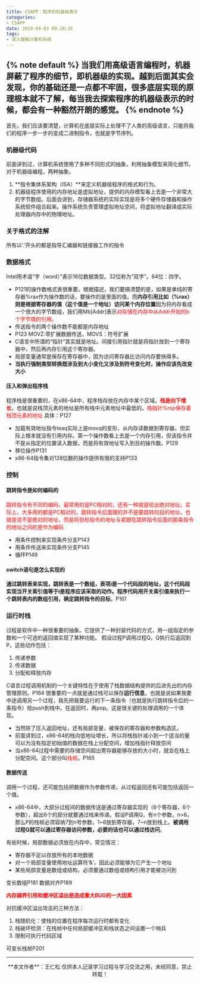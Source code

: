```yaml
---
title: CSAPP：程序的机器级表示
categories:
- CSAPP
date: 2019-04-03 09:18:35
tags:
- 深入理解计算机系统
---
```

{% note default %}
当我们用高级语言编程时，机器屏蔽了程序的细节，即机器级的实现。越到后面其实会发现，你的基础还是一点都不牢固，很多底层实现的原理根本就不了解，每当我去探索程序的机器级表示的时候，都会有一种豁然开朗的感觉。
{% endnote %}
---
<!-- more -->

首先，我们应该要清楚，计算机在底层实际上处理不了人类的高级语言，只能将我们的程序一步一步的变成二进制指令，也就是字节序列。

### 机器级代码
前面讲到过，计算机系统使用了多种不同形式的抽象，利用抽象模型来简化细节。对于机器级编程，两种抽象。
1. **指令集体系架构（ISA）**来定义机器级程序的格式和行为。
2. 机器级程序使用的内存地址是虚拟地址，提供的内存模型看上去是一个非常大的字节数组。后面会讲到，存储器系统的实际实现是将多个硬件存储器和操作系统软件组合起来。操作系统负责管理虚拟地址空间，将虚拟地址翻译成实际处理器内存中的物理地址。

### 关于格式的注解
所有以‘.’开头的都是指导汇编器和链接器工作的指令

### 数据格式
Intel用术语“字（word）”表示16位数据类型。32位称为“双字”。64位：四字。

- P121的操作数格式表很重要。根据描述，我们要搞清楚的是，如果是单纯的寄存器%rax作为操作数的话，要操作的是里面的值。而**内存引用比如（%rax）则是根据寄存器的值（这个值是一个地址）访问某个内存位置**因为将内存看成一个很大的字节数组，我们用Mb[Addr]表示<font color = red>对存储在内存中从Addr开始的b个字节值的引用。</font>
- 传送指令的两个操作数不能都是内存地址
- P123 MOVZ:零扩展数据传送，MOVS：符号扩展
- C语言中所谓的“指针”其实就是地址。间接引用指针就是将指针放到一个寄存器中，然后再内存引用这个寄存器。
- 局部变量通常是保存在寄存器中，因为访问寄存器比访问内存要快得多。
- **当执行强制类型转换既涉及到大小变化又涉及到符号变化时，操作应该先改变大小**

#### 压入和弹出程序栈
程序栈是很重要的，在x86-64中，程序栈存放在内存中某个区域。<font color="red">**栈是向下增长**</font>，也就是说栈顶元素的地址是所有栈中元素地址中最低的。<font color="red">栈指针%rsp保存着栈顶元素的地址</font>
具体：P127
- 加载有效地址指令leaq实际上是movq的变形，从内存读数据到寄存器，但实际上根本就没有引用内存。第一个操作数看上去是一个内存引用，但该指令并不是从指定的位置读入数据，而是将有效地址写入到目的操作数。P129
- 移位操作P131
- x86-64指令集对128位数的操作提供有限的支持P133

### 控制
#### 跳转指令是如何编码的
<font color=red>跳转指令有不同的编码，最常用的是PC相对的，还有一种就是给出绝对地址。实际上，大多用的都是PC相对的，跳转指令后面跟的并不是要跳转的目的地址，也就是说不是绝对的地址，而是将目标指令的地址与紧跟在跳转指令后面的那条指令的地址之间的差作为编码</font>

- 用条件控制来实现条件分支P143
- 用条件传送来实现条件分支P145
- 循环P149

#### switch语句是怎么实现的
**通过跳转表来实现，跳转表是一个数组，表项i是一个代码段的地址，这个代码段实现当开关索引值等于i是程序应该采取的动作。程序代码用开关索引值来执行一个跳转表内的数组引用，确定跳转指令的目标**。P161

### 运行时栈
过程是软件中一种很重要的抽象。它提供了一种封装代码的方式，用一组指定的参数和一个可选的返回值实现了某种功能。
假设过程P调用过程Q，Q执行后返回到P。这些动作包括：
1. 传递参数
2. 传递数据
3. 分配和释放内存

C语言过程调用机制的一个关键特性在于使用了栈数据结构提供的后进先出的内存管理原则。P164
很重要的一点就是通过栈可以保存**运行信息**，也就是说如果我要中途调用另一个过程，我先把我要运行的下一条指令（也就是执行跳转指令后的一条指令）给push到栈中。在返回时，再pop。这是很关键的处理调用的一个体现。
- 当然除了压入返回地址，还有局部变量，被保存的寄存器和参数构造区。
- 前面讲到过，x86-64的栈向低地址增长，所以将栈指针减小到一个适当的量可以为没有指定初始值的数据在栈上分配空间，增加栈指针释放空间
- 当x86-64过程中需要的存储空间超出寄存器能够存放的大小时，就会在栈上分配空间。这个部分叫<font color="red">栈帧</font>。P165

#### 数据传送
调用一个过程，还可能包括把数据作为参数传递，从过程返回还有可能包括返回一个值。
- x86-64中，大部分过程间的数据传送是通过寄存器实现的（6个寄存器，6个参数），超出6个的部分就要通过栈来传递。假设P调用Q，有n个参数，n>6，那么P的栈帧必须容纳7到n号参数，1~6放到寄存器，7~n放到栈上。**被调用过程Q就可以通过寄存器访问参数，必要的话也可以通过栈访问**。

有些时候，局部数据必须放在内存中，常见情况：
- 寄存器不足以存放所有的本地数据
- 对一个局部变量使用地址运算符‘&’，因此必须能够为它产生一个地址
- 某些局部变量是数组或结构，必须要通过数组或结构引用才能被访问到

变长数组P181
数据对齐P189

<font color="red">**内存越界引用和缓冲区溢出是造成重大BUG的一大因素**</font>

对抗缓冲区溢出攻击的三种方法：
1. 栈随机化：使栈的位置在程序每次运行时都有变化
2. 栈破坏检测：在栈帧中任何局部缓冲区和栈状态之间设置一个哨兵
3. 限制可执行代码区域

可变长栈帧P201

---

<div align="center">
	**本文作者**：王仁松
	仅供本人记录学习过程与学习交流之用，未经同意，禁止转载！
</div>